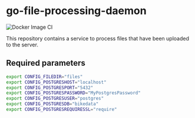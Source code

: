 # go-file-processing-daemon

![Docker Image CI](https://github.com/bikedataproject/go-file-processing-daemon/workflows/Docker%20Image%20CI/badge.svg)

This repository contains a service to process files that have been uploaded to the server.

## Required parameters

```sh
export CONFIG_FILEDIR="files"
export CONFIG_POSTGRESHOST="localhost"
export CONFIG_POSTGRESPORT="5432"
export CONFIG_POSTGRESPASSWORD="MyPostgresPassword"
export CONFIG_POSTGRESUSER="postgres"
export CONFIG_POSTGRESDB="bikedata"
export CONFIG_POSTGRESREQUIRESSL="require"
```
